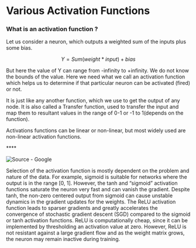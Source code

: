 # Various Activation Functions

### **What is an activation function ?**

Let us consider a neuron, which outputs a weighted sum of the inputs plus some bias.

$$Y = Sum(weight * input) + bias$$ 

But here the value of Y can range from -infinity to +infinity. We do not know the bounds of the value. Here we need what we call an activation function which helps us to determine if that particular neuron can be activated \(fired\) or not.

It is just like any another function, which we use to get the output of any node. It is also called a Transfer function, used to transfer the input and map them to resultant values in the range of 0-1 or -1 to 1\(depends on the function\). 

Activations functions can be linear or non-linear, but most widely used are non-linear activation functions. 

\*\*\*\*

![Source - Google](https://miro.medium.com/max/1192/1*4ZEDRpFuCIpUjNgjDdT2Lg.png)

Selection of the activation function is mostly dependent on the problem and nature of the data. For example, sigmoid is suitable for networks where the output is in the range \[0, 1\]. However, the tanh and “sigmoid” activation functions saturate the neuron very fast and can vanish the gradient. Despite tanh, the non-zero centered output from sigmoid can cause unstable dynamics in the gradient updates for the weights. The ReLU activation function leads to sparser gradients and greatly accelerates the convergence of stochastic gradient descent \(SGD\) compared to the sigmoid or tanh activation functions. ReLU is computationally cheap, since it can be implemented by thresholding an activation value at zero. However, ReLU is not resistant against a large gradient flow and as the weight matrix grows, the neuron may remain inactive during training.

